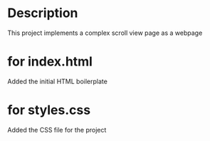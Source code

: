# Description

This project implements a complex scroll view page as a webpage

# for index.html

Added the initial HTML boilerplate

# for styles.css

Added the CSS file for the project